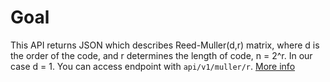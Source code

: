 # Goal
This API returns JSON which describes Reed-Muller(d,r) matrix, where d is the order of the code, and r determines the length of code, n = 2^r.
In our case d = 1.
You can access endpoint with `api/v1/muller/r`.
[More info](http://en.wikipedia.org/wiki/Reed%E2%80%93Muller_code#Example_1)